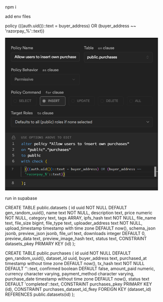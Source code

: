 npm i 

add env files 


policy     (((auth.uid())::text = buyer_address) OR (buyer_address ~~ 'razorpay_%'::text))

![alt text](image.png)



run in supabase 

CREATE TABLE public.datasets (
  id uuid NOT NULL DEFAULT gen_random_uuid(),
  name text NOT NULL,
  description text,
  price numeric NOT NULL,
  category text,
  tags ARRAY,
  ipfs_hash text NOT NULL,
  file_name text,
  file_size bigint,
  file_type text,
  uploader_address text NOT NULL,
  upload_timestamp timestamp with time zone DEFAULT now(),
  schema_json jsonb,
  preview_json jsonb,
  file_url text,
  downloads integer DEFAULT 0,
  preview_data text,
  preview_image_hash text,
  status text,
  CONSTRAINT datasets_pkey PRIMARY KEY (id)
);

CREATE TABLE public.purchases (
  id uuid NOT NULL DEFAULT gen_random_uuid(),
  dataset_id uuid,
  buyer_address text,
  purchased_at timestamp without time zone DEFAULT now(),
  tx_hash text NOT NULL DEFAULT ''::text,
  confirmed boolean DEFAULT false,
  amount_paid numeric,
  currency character varying,
  payment_method character varying,
  purchase_date timestamp without time zone DEFAULT now(),
  status text DEFAULT 'completed'::text,
  CONSTRAINT purchases_pkey PRIMARY KEY (id),
  CONSTRAINT purchases_dataset_id_fkey FOREIGN KEY (dataset_id) REFERENCES public.datasets(id)
);